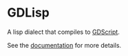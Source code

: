 GDLisp
======

A lisp dialect that compiles to
[GDScript](https://docs.godotengine.org/en/latest/tutorials/scripting/gdscript/gdscript_basics.html#doc-gdscript).

See the [documentation](https://docs.racket-lang.org/gdlisp/) for more details.
